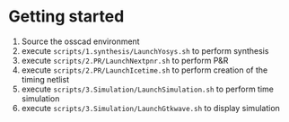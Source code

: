 # Getting started
1. Source the osscad environment
2. execute `scripts/1.synthesis/LaunchYosys.sh` to perform synthesis
3. execute `scripts/2.PR/LaunchNextpnr.sh` to perform P&R 
4. execute `scripts/2.PR/LaunchIcetime.sh` to perform creation of the timing netlist
5. execute `scripts/3.Simulation/LaunchSimulation.sh` to perform time simulation
6. execute `scripts/3.Simulation/LaunchGtkwave.sh` to display simulation

